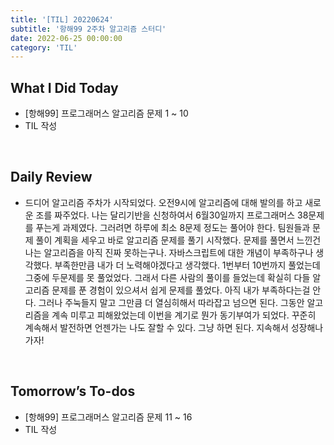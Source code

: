 ```yaml
---
title: '[TIL] 20220624'
subtitle: '항해99 2주차 알고리즘 스터디'
date: 2022-06-25 00:00:00
category: 'TIL'
---
```


## What I Did Today

- [항해99] 프로그래머스 알고리즘 문제 1 ~ 10
- TIL 작성

<br/>

## Daily Review

- 드디어 알고리즘 주차가 시작되었다. 오전9시에 알고리즘에 대해 발의를 하고 새로운 조를 짜주었다. 나는 달리기반을 신청하여서 6월30일까지 프로그래머스 38문제를 푸는게 과제였다. 그러려면 하루에 최소 8문제 정도는 풀어야 한다. 팀원들과 문제 풀이 계획을 세우고 바로 알고리즘 문제를 풀기 시작했다. 문제를 풀면서 느낀건 나는 알고리즘을 아직 진짜 못하는구나. 자바스크립트에 대한 개념이 부족하구나 생각했다. 부족한만큼 내가 더 노력해야겠다고 생각했다. 1번부터 10번까지 풀었는데 그중에 두문제를 못 풀었었다. 그래서 다른 사람의 풀이를 들었는데 확실히 다들 알고리즘 문제를 푼 경험이 있으셔서 쉽게 문제를 풀었다. 아직 내가 부족하다는걸 안다. 그러나 주눅들지 말고 그만큼 더 열심히해서 따라잡고 넘으면 된다. 그동안 알고리즘을 계속 미루고 피해왔었는데 이번을 계기로 뭔가 동기부여가 되었다. 꾸준히 계속해서 발전하면 언젠가는 나도 잘할 수 있다. 그냥 하면 된다. 지속해서 성장해나가자!

<br/>

## Tomorrow’s To-dos

- [항해99] 프로그래머스 알고리즘 문제 11 ~ 16
- TIL 작성

<br/>
